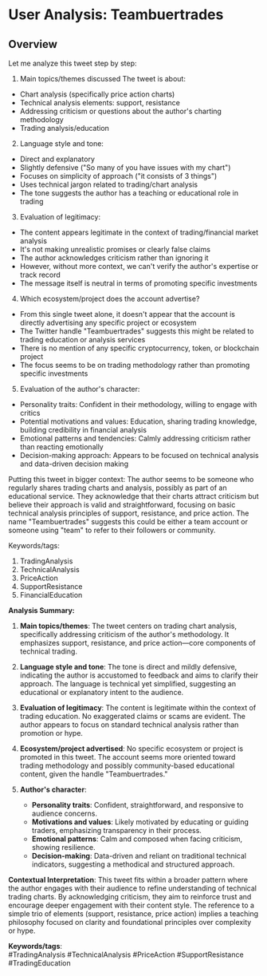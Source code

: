 # User Analysis: Teambuertrades

## Overview

<think>
Let me analyze this tweet step by step:

1. Main topics/themes discussed
The tweet is about:
- Chart analysis (specifically price action charts)
- Technical analysis elements: support, resistance
- Addressing criticism or questions about the author's charting methodology
- Trading analysis/education

2. Language style and tone:
- Direct and explanatory
- Slightly defensive ("So many of you have issues with my chart")
- Focuses on simplicity of approach ("it consists of 3 things")
- Uses technical jargon related to trading/chart analysis
- The tone suggests the author has a teaching or educational role in trading

3. Evaluation of legitimacy:
- The content appears legitimate in the context of trading/financial market analysis
- It's not making unrealistic promises or clearly false claims
- The author acknowledges criticism rather than ignoring it
- However, without more context, we can't verify the author's expertise or track record
- The message itself is neutral in terms of promoting specific investments

4. Which ecosystem/project does the account advertise?
- From this single tweet alone, it doesn't appear that the account is directly advertising any specific project or ecosystem
- The Twitter handle "Teambuertrades" suggests this might be related to trading education or analysis services
- There is no mention of any specific cryptocurrency, token, or blockchain project
- The focus seems to be on trading methodology rather than promoting specific investments

5. Evaluation of the author's character:
- Personality traits: Confident in their methodology, willing to engage with critics
- Potential motivations and values: Education, sharing trading knowledge, building credibility in financial analysis
- Emotional patterns and tendencies: Calmly addressing criticism rather than reacting emotionally
- Decision-making approach: Appears to be focused on technical analysis and data-driven decision making

Putting this tweet in bigger context:
The author seems to be someone who regularly shares trading charts and analysis, possibly as part of an educational service. They acknowledge that their charts attract criticism but believe their approach is valid and straightforward, focusing on basic technical analysis principles of support, resistance, and price action. The name "Teambuertrades" suggests this could be either a team account or someone using "team" to refer to their followers or community.

Keywords/tags:
1. TradingAnalysis
2. TechnicalAnalysis
3. PriceAction
4. SupportResistance
5. FinancialEducation
</think>

**Analysis Summary:**

1. **Main topics/themes**: The tweet centers on trading chart analysis, specifically addressing criticism of the author's methodology. It emphasizes support, resistance, and price action—core components of technical trading.

2. **Language style and tone**: The tone is direct and mildly defensive, indicating the author is accustomed to feedback and aims to clarify their approach. The language is technical yet simplified, suggesting an educational or explanatory intent to the audience.

3. **Evaluation of legitimacy**: The content is legitimate within the context of trading education. No exaggerated claims or scams are evident. The author appears to focus on standard technical analysis rather than promotion or hype.

4. **Ecosystem/project advertised**: No specific ecosystem or project is promoted in this tweet. The account seems more oriented toward trading methodology and possibly community-based educational content, given the handle "Teambuertrades."

5. **Author's character**:
   - **Personality traits**: Confident, straightforward, and responsive to audience concerns.
   - **Motivations and values**: Likely motivated by educating or guiding traders, emphasizing transparency in their process.
   - **Emotional patterns**: Calm and composed when facing criticism, showing resilience.
   - **Decision-making**: Data-driven and reliant on traditional technical indicators, suggesting a methodical and structured approach.

**Contextual Interpretation**: This tweet fits within a broader pattern where the author engages with their audience to refine understanding of technical trading charts. By acknowledging criticism, they aim to reinforce trust and encourage deeper engagement with their content style. The reference to a simple trio of elements (support, resistance, price action) implies a teaching philosophy focused on clarity and foundational principles over complexity or hype.

**Keywords/tags**:  
#TradingAnalysis #TechnicalAnalysis #PriceAction #SupportResistance #TradingEducation